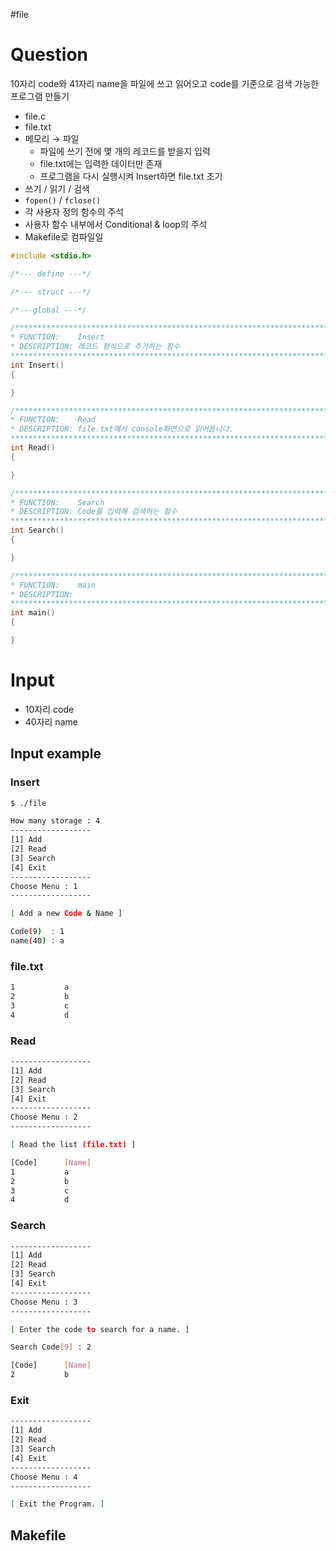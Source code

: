 #file 
# Question
10자리 code와 41자리 name을 파일에 쓰고 읽어오고 code를 기준으로 검색 가능한 프로그램 만들기

- file.c
- file.txt
- 메모리 → 파일
	- 파일에 쓰기 전에 몇 개의 레코드를 받을지 입력
	- file.txt에는 입력한 데이터만 존재
	- 프로그램을 다시 실행시켜 Insert하면 file.txt 초기
- 쓰기 / 읽기 / 검색
- `fopen()` / `fclose()`
- 각 사용자 정의 함수의 주석
- 사용자 함수 내부에서 Conditional & loop의 주석
- Makefile로 컴파일일

```c
#include <stdio.h>

/*--- define ---*/

/*--- struct ---*/

/*---global ---*/

/*******************************************************************************
* FUNCTION:    Insert
* DESCRIPTION: 레코드 형식으로 추가하는 함수
*******************************************************************************/
int Insert()
{

}

/*******************************************************************************
* FUNCTION:    Read                           
* DESCRIPTION: file.txt에서 console화면으로 읽어옵니다. 
*******************************************************************************/
int Read()
{

}

/*******************************************************************************
* FUNCTION:    Search                           
* DESCRIPTION: Code를 입력해 검색하는 함수
*******************************************************************************/
int Search()
{

}

/*******************************************************************************
* FUNCTION:    main                           
* DESCRIPTION: 
*******************************************************************************/
int main()
{

}
```

# Input
- 10자리 code
- 40자리 name
## Input example

### Insert
```bash
$ ./file

How many storage : 4
------------------
[1] Add
[2] Read
[3] Search
[4] Exit
------------------
Choose Menu : 1
------------------

[ Add a new Code & Name ]

Code(9)  : 1
name(40) : a

```

### file.txt
```txt
1           a
2           b
3           c
4           d
```
### Read
```bash
------------------
[1] Add
[2] Read
[3] Search
[4] Exit
------------------
Choose Menu : 2
------------------

[ Read the list (file.txt) ]

[Code]   	[Name]
1        	a
2        	b
3        	c
4        	d
```

### Search
```bash
------------------
[1] Add
[2] Read
[3] Search
[4] Exit
------------------
Choose Menu : 3
------------------

[ Enter the code to search for a name. ]

Search Code[9] : 2

[Code]   	[Name]
2        	b
```

### Exit
```bash
------------------
[1] Add
[2] Read
[3] Search
[4] Exit
------------------
Choose Menu : 4
------------------

[ Exit the Program. ]
```


## Makefile
```Makefile

```